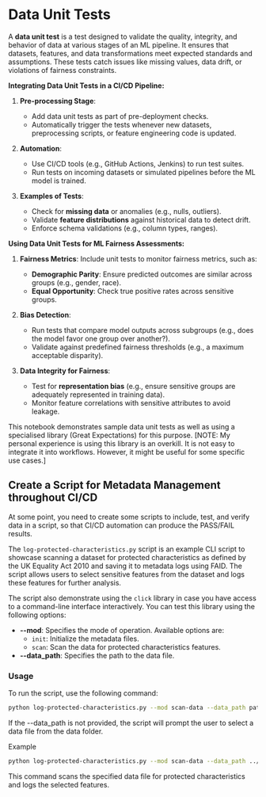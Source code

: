 # Data Unit Tests

A **data unit test** is a test designed to validate the quality, integrity, and behavior of data at various stages of an ML pipeline. It ensures that datasets, features, and data transformations meet expected standards and assumptions. These tests catch issues like missing values, data drift, or violations of fairness constraints.

**Integrating Data Unit Tests in a CI/CD Pipeline:**

1. **Pre-processing Stage**:
   - Add data unit tests as part of pre-deployment checks.
   - Automatically trigger the tests whenever new datasets, preprocessing scripts, or feature engineering code is updated.
   
2. **Automation**:
   - Use CI/CD tools (e.g., GitHub Actions, Jenkins) to run test suites.
   - Run tests on incoming datasets or simulated pipelines before the ML model is trained.

3. **Examples of Tests**:
   - Check for **missing data** or anomalies (e.g., nulls, outliers).
   - Validate **feature distributions** against historical data to detect drift.
   - Enforce schema validations (e.g., column types, ranges).

**Using Data Unit Tests for ML Fairness Assessments:**

1. **Fairness Metrics**: Include unit tests to monitor fairness metrics, such as:
   - **Demographic Parity**: Ensure predicted outcomes are similar across groups (e.g., gender, race).
   - **Equal Opportunity**: Check true positive rates across sensitive groups.

2. **Bias Detection**:
   - Run tests that compare model outputs across subgroups (e.g., does the model favor one group over another?).
   - Validate against predefined fairness thresholds (e.g., a maximum acceptable disparity).

3. **Data Integrity for Fairness**:
   - Test for **representation bias** (e.g., ensure sensitive groups are adequately represented in training data).
   - Monitor feature correlations with sensitive attributes to avoid leakage.

This notebook demonstrates sample data unit tests as well as using a specialised library (Great Expectations) for this purpose. [NOTE: My personal experience is using this library is an overkill. It is not easy to integrate it into workflows. However, it might be useful for some specific use cases.]

## Create a Script for Metadata Management throughout CI/CD

At some point, you need to create some scripts to include, test, and verify data in a script, so that CI/CD automation can produce the PASS/FAIL results.

The `log-protected-characteristics.py` script is an example CLI script to showcase scanning a dataset for protected characteristics as defined by the UK Equality Act 2010 and saving it to metadata logs using FAID. The script allows users to select sensitive features from the dataset and logs these features for further analysis.

The script also demonstrate using the `click` library in case you have access to a command-line interface interactively.  You can test this library using the following options:

- **--mod**: Specifies the mode of operation. Available options are:
  - `init`: Initialize the metadata files.
  - `scan`: Scan the data for protected characteristics features.
- **--data_path**: Specifies the path to the data file.

### Usage

To run the script, use the following command:

```sh
python log-protected-characteristics.py --mod scan-data --data_path path/to/your/data.csv
```

If the --data_path is not provided, the script will prompt the user to select a data file from the data folder.

Example
```sh
python log-protected-characteristics.py --mod scan-data --data_path ../credit-scoring-german/data/german_credit_data.csv
```

This command scans the specified data file for protected characteristics and logs the selected features.